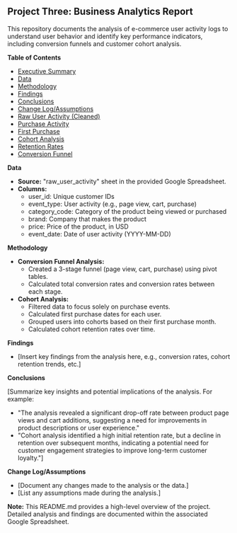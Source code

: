 ## Project Three: Business Analytics Report

This repository documents the analysis of e-commerce user activity logs to understand user behavior and identify key performance indicators, including conversion funnels and customer cohort analysis.

**Table of Contents**

* [Executive Summary](#executive-summary)
* [Data](##data)
* [Methodology](#methodology)
* [Findings](#findings)
* [Conclusions](#conclusions)
* [Change Log/Assumptions](#change-logassumptions) 
* [Raw User Activity (Cleaned)](#raw-user-activity-cleaned)
* [Purchase Activity](#purchase-activity)
* [First Purchase](#first-purchase)
* [Cohort Analysis](#cohort-analysis)
* [Retention Rates](#retention-rates)
* [Conversion Funnel](#conversion-funnel) 

**Data**

* **Source:** "raw_user_activity" sheet in the provided Google Spreadsheet.
* **Columns:**
    * user_id: Unique customer IDs
    * event_type: User activity (e.g., page view, cart, purchase)
    * category_code: Category of the product being viewed or purchased
    * brand: Company that makes the product
    * price: Price of the product, in USD
    * event_date: Date of user activity (YYYY-MM-DD)

**Methodology**

* **Conversion Funnel Analysis:** 
    * Created a 3-stage funnel (page view, cart, purchase) using pivot tables.
    * Calculated total conversion rates and conversion rates between each stage.
* **Cohort Analysis:**
    * Filtered data to focus solely on purchase events.
    * Calculated first purchase dates for each user.
    * Grouped users into cohorts based on their first purchase month.
    * Calculated cohort retention rates over time.

**Findings**

* [Insert key findings from the analysis here, e.g., conversion rates, cohort retention trends, etc.]

**Conclusions**

[Summarize key insights and potential implications of the analysis. 
For example: 
* "The analysis revealed a significant drop-off rate between product page views and cart additions, suggesting a need for improvements in product descriptions or user experience."
* "Cohort analysis identified a high initial retention rate, but a decline in retention over subsequent months, indicating a potential need for customer engagement strategies to improve long-term customer loyalty."]

**Change Log/Assumptions**

* [Document any changes made to the analysis or the data.] 
* [List any assumptions made during the analysis.]

**Note:** This README.md provides a high-level overview of the project. Detailed analysis and findings are documented within the associated Google Spreadsheet.
